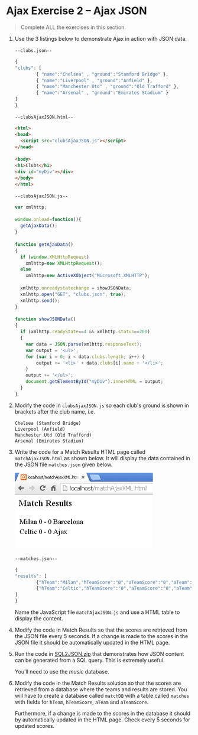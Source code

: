 # Ajax Exercise 2 – Ajax JSON
		
> Complete ALL the exercises in this section.

1.	Use the 3 listings below to demonstrate Ajax in action with JSON data.

	``--clubs.json--``

	```javascript
	{
	"clubs": [
	        { "name":"Chelsea" , "ground":"Stamford Bridge" },
	        { "name":"Liverpool" , "ground":"Anfield" },
	        { "name":"Manchester Utd" , "ground":"Old Trafford" },
	        { "name":"Arsenal" , "ground":"Emirates Stadium" }
	]
	}

	```


	``--clubsAjaxJSON.html--``

	```html
	<html>
	<head>
	  <script src="clubsAjaxJSON.js"></script>
	</head>

	<body>
	<h1>Clubs</h1>
	<div id="myDiv"></div>
	</body>
	</html>

	```


	``--clubsAjaxJSON.js--``

	```javascript
	var xmlhttp;

	window.onload=function(){
	  getAjaxData();
	}

	function getAjaxData()
	{
	  if (window.XMLHttpRequest)
	    xmlhttp=new XMLHttpRequest();
	  else
	    xmlhttp=new ActiveXObject("Microsoft.XMLHTTP");

	  xmlhttp.onreadystatechange = showJSONData;
	  xmlhttp.open("GET", "clubs.json", true);
	  xmlhttp.send();
	}

	function showJSONData()
	{
	  if (xmlhttp.readyState==4 && xmlhttp.status==200)
	  {
	    var data = JSON.parse(xmlhttp.responseText);
	    var output = '<ul>';
	    for (var i = 0; i < data.clubs.length; i++) {
	        output += '<li>' + data.clubs[i].name + '</li>';
	    }
	    output += '</ul>';
	    document.getElementById("myDiv").innerHTML = output;
	  }
	}

	```

1.	Modify the code in ``clubsAjaxJSON.js`` so each club's ground is shown in brackets after the club name, i.e.

	```
	Chelsea (Stamford Bridge)
	Liverpool (Anfield)
	Manchester Utd (Old Trafford)
	Arsenal (Emirates Stadium)

	```

1.	Write the code for a Match Results HTML page called ``matchAjaxJSON.html`` as shown below. It will display the data contained in the JSON file ``matches.json`` given below.

	![alt text](../images/matchResults.png "Match Results")

	``--matches.json--``

	```javascript
	{
	"results": [
	        {"hTeam":"Milan","hTeamScore":"0","aTeamScore":"0","aTeam":"Barcelona"},
	        {"hTeam":"Celtic","hTeamScore":"0","aTeamScore":"0","aTeam":"Ajax"}
	]
	}

	```	

	Name the JavaScript file ``matchAjaxJSON.js`` and use a HTML table to display the content.

1.	Modify the code in Match Results so that the scores are retrieved from the JSON file every 5 seconds. If a change is made to the scores in the JSON file it should be automatically updated in the HTML page.

1.	Run the code in [SQL2JSON.zip](https://github.com/barcaxi/CSAD2017/blob/master/files/SQL2JSON.zip?raw=true) that demonstrates how JSON content can be generated from a SQL query. This is extremely useful.

	You’ll need to use the *music* database.


1.	Modify the code in the Match Results solution so that the scores are retrieved from a database where the teams and results are stored. You will have to create a database called ``matchDB`` with a table called ``matches`` with fields for ``hTeam``, ``hTeamScore``, ``aTeam`` and ``aTeamScore``.

	Furthermore, if a change is made to the scores in the database it should by automatically updated in the HTML page. Check every 5 seconds for updated scores.	